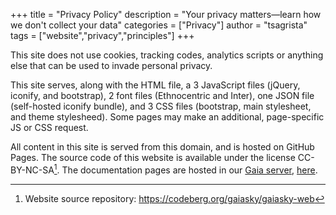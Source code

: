 +++
title = "Privacy Policy"
description = "Your privacy matters—learn how we don't collect your data"
categories = ["Privacy"]
author = "tsagrista"
tags = ["website","privacy","principles"]
+++

This site does not use cookies, tracking codes, analytics scripts or anything else that can be used to invade personal privacy.

This site serves, along with the HTML file, a 3 JavaScript files (jQuery, iconify, and bootstrap), 2 font files (Ethnocentric and Inter), one JSON file (self-hosted iconify bundle), and 3 CSS files (bootstrap, main stylesheet, and theme stylesheed). Some pages may make an additional, page-specific JS or CSS request.

All content in this site is served from this domain, and is hosted on GitHub Pages. The source code of this website is available under the license CC-BY-NC-SA[^webrepo]. The documentation pages are hosted in our [Gaia server](https://docs.gaiasky.space),  [here](https://gaia.ari.uni-heidelberg.de/gaiasky/docs).

[^webrepo]: Website source repository: https://codeberg.org/gaiasky/gaiasky-web
